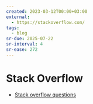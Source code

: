 ```yaml
---
created: 2023-03-12T00:00+03:00
external:
  - https://stackoverflow.com/
tags:
  - blog
sr-due: 2025-07-22
sr-interval: 4
sr-ease: 272
---
```


# Stack Overflow

- [Stack overflow questions](https://stackoverflow.com/questions)
